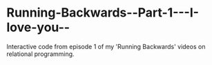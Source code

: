Running-Backwards--Part-1---I-love-you--
========================================

Interactive code from episode 1 of my 'Running Backwards' videos on relational programming.
